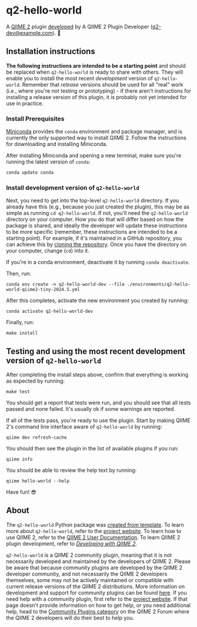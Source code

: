 # q2-hello-world

A [QIIME 2](https://qiime2.org) plugin [developed](https://develop.qiime2.org) by A QIIME 2 Plugin Developer (q2-dev@example.com). 🔌

## Installation instructions

**The following instructions are intended to be a starting point** and should be replaced when `q2-hello-world` is ready to share with others.
They will enable you to install the most recent *development* version of `q2-hello-world`.
Remember that *release* versions should be used for all "real" work (i.e., where you're not testing or prototyping) - if there aren't instructions for installing a release version of this plugin, it is probably not yet intended for use in practice.

### Install Prerequisites

[Miniconda](https://conda.io/miniconda.html) provides the `conda` environment and package manager, and is currently the only supported way to install QIIME 2.
Follow the instructions for downloading and installing Miniconda.

After installing Miniconda and opening a new terminal, make sure you're running the latest version of `conda`:

```bash
conda update conda
```

###  Install development version of `q2-hello-world`

Next, you need to get into the top-level `q2-hello-world` directory.
If you already have this (e.g., because you just created the plugin), this may be as simple as running `cd q2-hello-world`.
If not, you'll need the `q2-hello-world` directory on your computer.
How you do that will differ based on how the package is shared, and ideally the developer will update these instructions to be more specific (remember, these instructions are intended to be a starting point).
For example, if it's maintained in a GitHub repository, you can achieve this by [cloning the repository](https://docs.github.com/en/repositories/creating-and-managing-repositories/cloning-a-repository).
Once you have the directory on your computer, change (`cd`) into it.

If you're in a conda environment, deactivate it by running `conda deactivate`.


Then, run:

```shell
conda env create -n q2-hello-world-dev --file ./environments/q2-hello-world-qiime2-tiny-2024.5.yml
```

After this completes, activate the new environment you created by running:

```shell
conda activate q2-hello-world-dev
```

Finally, run:

```shell
make install
```

## Testing and using the most recent development version of `q2-hello-world`

After completing the install steps above, confirm that everything is working as expected by running:

```shell
make test
```

You should get a report that tests were run, and you should see that all tests passed and none failed.
It's usually ok if some warnings are reported.

If all of the tests pass, you're ready to use the plugin.
Start by making QIIME 2's command line interface aware of `q2-hello-world` by running:

```shell
qiime dev refresh-cache
```

You should then see the plugin in the list of available plugins if you run:

```shell
qiime info
```

You should be able to review the help text by running:

```shell
qiime hello-world --help
```

Have fun! 😎

## About

The `q2-hello-world` Python package was [created from template](https://develop.qiime2.org/en/latest/plugins/tutorials/create-from-template.html).
To learn more about `q2-hello-world`, refer to the [project website](https://example.com).
To learn how to use QIIME 2, refer to the [QIIME 2 User Documentation](https://docs.qiime2.org).
To learn QIIME 2 plugin development, refer to [*Developing with QIIME 2*](https://develop.qiime2.org).

`q2-hello-world` is a QIIME 2 community plugin, meaning that it is not necessarily developed and maintained by the developers of QIIME 2.
Please be aware that because community plugins are developed by the QIIME 2 developer community, and not necessarily the QIIME 2 developers themselves, some may not be actively maintained or compatible with current release versions of the QIIME 2 distributions.
More information on development and support for community plugins can be found [here](https://library.qiime2.org).
If you need help with a community plugin, first refer to the [project website](https://example.com).
If that page doesn't provide information on how to get help, or you need additional help, head to the [Community Plugins category](https://forum.qiime2.org/c/community-contributions/community-plugins/14) on the QIIME 2 Forum where the QIIME 2 developers will do their best to help you.
